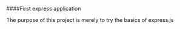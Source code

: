####First express application

The purpose of this project is merely to try the basics of express.js